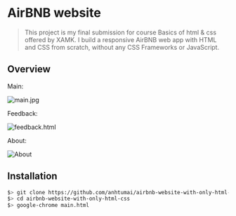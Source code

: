 # AirBNB website

> This project is my final submission for course Basics of html & css offered by XAMK. I build a responsive AirBNB web app with HTML and CSS from scratch, without any CSS Frameworks or JavaScript.

## Overview

Main:

![main.jpg](https://user-images.githubusercontent.com/32799668/82590445-5e77b000-9ba6-11ea-8758-042311b0e40b.png)

Feedback:

![feedback.html](https://user-images.githubusercontent.com/32799668/82590514-80713280-9ba6-11ea-89ae-a23daeafe193.png)

About:

![About](https://user-images.githubusercontent.com/32799668/82590636-b2829480-9ba6-11ea-9271-2c3986d93341.png)

## Installation

```bash
$> git clone https://github.com/anhtumai/airbnb-website-with-only-html-css.git
$> cd airbnb-website-with-only-html-css
$> google-chrome main.html

```
